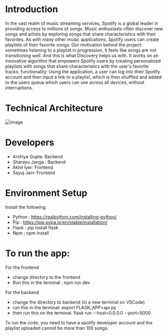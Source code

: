 # Introduction
In the vast realm of music streaming services, Spotify is a global leader in providing access to millions of songs. Music enthusiasts often discover new songs and artists by exploring songs that share characteristics with their favorites. As with many other music applications, Spotify users can create playlists of their favorite songs. 
Our motivation behind the project: sometimes listening to a playlist in progression, it feels like songs are not transitioning well. And this is what Discovery helps us with. It works on an innovative algorithm that empowers Spotify users by creating personalized playlists with songs that share characteristics with the user's favorite tracks.
functionality: Using the application, a user can log into their Spotify account and then input a link to a playlist, which is then shuffled and added to the users queue which users can use across all devices, without interruptions. 


# Technical Architecture
![image](https://github.com/CS222-UIUC-FA23/group-project-team62/assets/116621881/f96ff6c8-2d24-476b-8e1c-c4aa25bacd21)

# Developers
  - Arshiya Gupta: Backend
  - Sharayu Janga : Backend
  - Akhil Iyer: Frontend
  - Sayuj Jain: Frontend
  
# Environment Setup

  Install the following:
  - Python : https://realpython.com/installing-python/
  - Pip : https://pip.pypa.io/en/stable/installation/
  - Flask : pip install flask
  - Npm : npm install

# To run the app:
  For the frontend
  - change directory to the frontend
  - Run this in the terminal : npm run dev

  For the backend
  - change the directory to backend (in a new terminal on VSCode)
  - run this in the terminal: export FLASK_APP=api.py
  - then run this on the terminal: flask run --host=0.0.0.0 --port=5000

To run the code, you need to have a spotify developer account and the playlist uploaded cannot be more than 100 songs.
